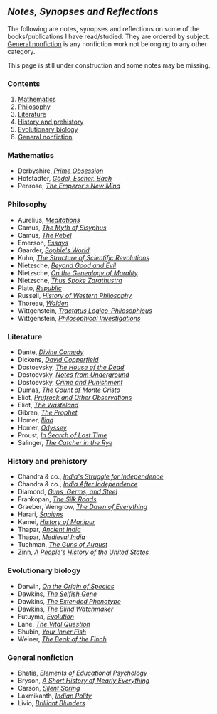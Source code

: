 ## _Notes, Synopses and Reflections_

The following are notes, synopses and reflections on some of the books/publications I have read/studied. They are ordered by subject. [General nonfiction](#general-nonfiction) is any nonfiction work not belonging to any other category.

This page is still under construction and some notes may be missing.

### Contents

1. [Mathematics](#mathematics)
2. [Philosophy](#philosophy)
3. [Literature](#literature)
4. [History and prehistory](#history-and-prehistory)
5. [Evolutionary biology](#evolutionary-biology)
6. [General nonfiction](#general-nonfiction)

### Mathematics

- Derbyshire, [_Prime Obsession_](general-nonfiction/derbyshire-prime-obsession.pdf)
- Hofstadter, [_Gödel, Escher, Bach_](general-nonfiction/hofstadter-geb.md)
- Penrose, [_The Emperor's New Mind_](general-nonfiction/penrose-emperor.md)

### Philosophy

- Aurelius, [_Meditations_](philosophy/aurelius-meditations.md)
- Camus, [_The Myth of Sisyphus_](philosophy/camus-sisyphus.md)
- Camus, [_The Rebel_](philosophy/camus-rebel.md)
- Emerson, [_Essays_](philosophy/emerson-essays.md)
- Gaarder, [_Sophie's World_](philosophy/gaarder-sophies-world.md)
- Kuhn, [_The Structure of Scientific Revolutions_](philosophy/kuhn-structure.md)
- Nietzsche, [_Beyond Good and Evil_](philosophy/nietzsche-bge.md)
- Nietzsche, [_On the Genealogy of Morality_](philosophy/nietzsche-genealogy.md)
- Nietzsche, [_Thus Spoke Zarathustra_](philosophy/nietzsche-zarathustra.md)
- Plato, [_Republic_](philosophy/plato-republic.md)
- Russell, [_History of Western Philosophy_](philosophy/russell-western-philosophy.md)
- Thoreau, [_Walden_](philosophy/thoreau-walden.md)
- Wittgenstein, [_Tractatus Logico-Philosophicus_](philosophy/wittgenstein-tractatus.md)
- Wittgenstein, [_Philosophical Investigations_](philosophy/wittgenstein-investigations.md)

### Literature

- Dante, [_Divine Comedy_](classics/dante-alighieri-commedia.md)
- Dickens, [_David Copperfield_](classics/dickens-david-copperfield.md)
- Dostoevsky, [_The House of the Dead_](classics/dostoevsky-dead-house.md)
- Dostoevsky, [_Notes from Underground_](classics/dostoevsky-underground.md)
- Dostoevsky, [_Crime and Punishment_](classics/dostoevsky-c&p.md)
- Dumas, [_The Count of Monte Cristo_](classics/dumas-monte-cristo.pdf)
- Eliot, [_Prufrock and Other Observations_](classics/eliot-prufrock.md)
- Eliot, [_The Wasteland_](classics/eliot-wasteland.md)
- Gibran, [_The Prophet_](classics/kahlil-gibran-prophet.md)
- Homer, [_Iliad_](classics/homer-iliad.md)
- Homer, [_Odyssey_](classics/homer-odyssey.md)
- Proust, [_In Search of Lost Time_](classics/proust.md)
- Salinger, [_The Catcher in the Rye_](classics/salinger-catcher.md)

### History and prehistory

- Chandra & co., [_India's Struggle for Independence_](history/chandra-struggle.md)
- Chandra & co., [_India After Independence_](history/chandra-after-independence.md)
- Diamond, [_Guns, Germs, and Steel_](general-nonfiction/jared-diamond-ggs.pdf)
- Frankopan, [_The Silk Roads_](history/frankopan-silk-roads.md)
- Graeber, Wengrow, [_The Dawn of Everything_](general-nonfiction/graeber-wengrow-the-dawn.md)
- Harari, [_Sapiens_](general-nonfiction/harari-sapiens.md)
- Kamei, [_History of Manipur_](history/gangmumei-kamei-hom.md)
- Thapar, [_Ancient India_](history/thapar-ancient-india.md)
- Thapar, [_Medieval India_](history/thapar-midieval-india.md)
- Tuchman, [_The Guns of August_](history/tuchman-guns.md)
- Zinn, [_A People's History of the United States_](history/zinn-peoples-history.md)

### Evolutionary biology

- Darwin, [_On the Origin of Species_](general-nonfiction/darwin-origin.md)
- Dawkins, [_The Selfish Gene_](general-nonfiction/dawkins-selfish-gene.md)
- Dawkins, [_The Extended Phenotype_](general-nonfiction/dawkins-extended-phenotype.md)
- Dawkins, [_The Blind Watchmaker_](general-nonfiction/dawkins-blind-watchmaker.md)
- Futuyma, [_Evolution_](general-nonfiction/futuyma-evolution.md)
- Lane, [_The Vital Question_](general-nonfiction/lane-vital-question.md)
- Shubin, [_Your Inner Fish_](general-nonfiction/shubin-inner-fish.md)
- Weiner, [_The Beak of the Finch_](general-nonfiction/weiner-beak.md)

### General nonfiction

- Bhatia, [_Elements of Educational Psychology_](general-nonfiction/bhatia-educational-psychology.md)
- Bryson, [_A Short History of Nearly Everything_](general-nonfiction/bill-bryson-ashone.md)
- Carson, [_Silent Spring_](general-nonfiction/carson-silent-spring.md)
- Laxmikanth, [_Indian Polity_](general-nonfiction/laxmikanth-indian-polity.md)
- Livio, [_Brilliant Blunders_](general-nonfiction/livio-blunders.md)
